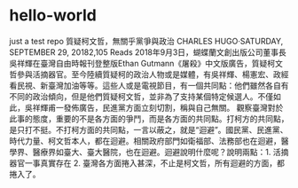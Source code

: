 # hello-world
just a test repo
質疑柯文哲，無關乎黨爭與政治
CHARLES HUGO·SATURDAY, SEPTEMBER 29, 20182,105 Reads
2018年9月3日，蝴蝶蘭文創出版公司董事長吳祥輝在臺灣自由時報刊登整版Ethan Gutmann《屠殺》中文版廣告，質疑柯文哲參與活摘器官。至今陸續質疑柯的政治人物或是媒體，有吳祥輝、楊憲宏、政經看民視、新臺灣加油等等。這些人或是電視節目，有一個共同點：他們雖然各自有不同的政治傾向，但是他們質疑柯文哲，並非為了支持某個特定候選人。不僅如此，吳祥輝甫一發佈廣告，民進黨方面立刻切割，稱與自己無關。
觀察臺灣對於此事的態度，重要的不是各方面的爭鬥，而是各方面的共同點。打柯方的共同點，是只打不挺。不打柯方面的共同點，一言以蔽之，就是“迴避”。國民黨、民進黨、時代力量、柯文哲本人，都在迴避。相關政府部門如衛福部、法務部也在迴避，醫學界、醫療界如臺大、臺大醫院，也在迴避。迴避說明什麼呢？說明兩點：1. 活摘器官一事真實存在 2. 臺灣各方面捲入甚深，不止是柯文哲，所有迴避的方面，都捲入了。
